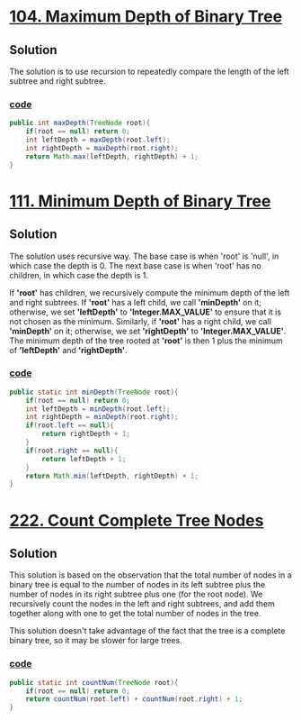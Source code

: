 # [104. Maximum Depth of Binary Tree]()
## Solution
The solution is to use recursion to repeatedly compare the length of 
the left subtree and right subtree.

### [code](../../src/main/java/day16_20/Day16T104MaximumDepthOfBinaryTree.java)
```java
public int maxDepth(TreeNode root){
    if(root == null) return 0;
    int leftDepth = maxDepth(root.left);
    int rightDepth = maxDepth(root.right);
    return Math.max(leftDepth, rightDepth) + 1;
}
```

# [111. Minimum Depth of Binary Tree](https://leetcode.com/problems/minimum-depth-of-binary-tree/)

## Solution
The solution uses recursive way. The base case is when 'root' is 'null',
in which case the depth is 0. The next base case is when 'root' has no
children, in which case the depth is 1.

If **'root'** has children, we recursively compute the minimum depth of the
left and right subtrees. If **'root'** has a left child, we call **'minDepth'** on
it; otherwise, we set **'leftDepth'** to **'Integer.MAX_VALUE'** to ensure that it
is not chosen as the minimum. Similarly, if **'root'** has a right child, 
we call **'minDepth'** on it; otherwise, we set **'rightDepth'** to 
**'Integer.MAX_VALUE'**. The minimum depth of the tree rooted at **'root'** is 
then 1 plus the minimum of **'leftDepth'** and **'rightDepth'**.

### [code](../../src/main/java/day16_20/Day16T111MinimumDepthOfBinaryTree.java)
```java
public static int minDepth(TreeNode root){
    if(root == null) return 0;
    int leftDepth = minDepth(root.left);
    int rightDepth = minDepth(root.right);
    if(root.left == null){
        return rightDepth + 1;
    }
    if(root.right == null){
        return leftDepth + 1;
    }
    return Math.min(leftDepth, rightDepth) + 1;
}
```

# [222. Count Complete Tree Nodes](https://leetcode.com/problems/count-complete-tree-nodes/description/)

## Solution

This solution is based on the observation that the total number of nodes in a binary tree is equal to the number of nodes in its left subtree plus the number of nodes in its right subtree plus one (for the root node). We recursively count the nodes in the left and right subtrees, and add them together along with one to get the total number of nodes in the tree.

This solution doesn't take advantage of the fact that the tree is a complete binary tree, so it may be slower for large trees.

### [code](../../src/main/java/day16_20/Day16T222CountCompleteTreeNodes.java)

```java
public static int countNum(TreeNode root){
    if(root == null) return 0;
    return countNum(root.left) + countNum(root.right) + 1;
}
```
